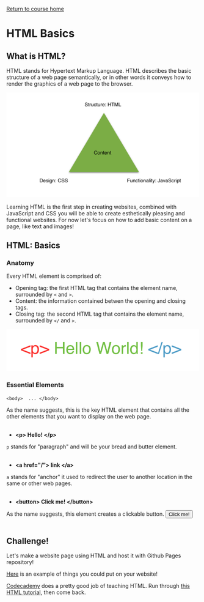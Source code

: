 <a href="https://wes-chen.github.io/build-a-website/">Return to course home</a>

# HTML Basics

## What is HTML?

HTML stands for Hypertext Markup Language. HTML describes the basic structure of a web page semantically, or in other words it conveys how to render the graphics of a web page to the browser. 

![triad](wwwtriad.png?raw=true "triad")

Learning HTML is the first step in creating websites, combined with JavaScript and CSS you will be able to create esthetically pleasing and functional websites. For now let's focus on how to add basic content on a page, like text and images!

## HTML: Basics

### Anatomy
Every HTML element is comprised of:
- Opening tag: the first HTML tag that contains the element name, surrounded by ` < ` and ` > `.
- Content: the information contained betwen the opening and closing tags.
- Closing tag: the second HTML tag that contains the element name, surrounded by ` </ ` and `>`.

![triad](element.png?raw=true "triad")


### Essential Elements



`<body>  ... </body>`
  
As the name suggests, this is the key HTML element that contains all the other elements that you want to display on the web page. 
<br/>
<br/>
- **&lt;p&gt; Hello! &lt;/p&gt;**

`p` stands for "paragraph" and will be your bread and butter element. 
<br/>
<br/>
- **&lt;a href="/"&gt; link &lt;/a&gt;**

`a` stands for "anchor" it used to redirect the user to another location in the same or other web pages.
<br/>
<br/>
- **&lt;button&gt; Click me! &lt;/button&gt;**

As the name suggests, this element creates a clickable button.
<button> Click me! </button>
<br/>
<br/>
## Challenge!

Let's make a website page using HTML and host it with Github Pages repository!

[Here](https://wes-chen.github.io/build-a-website/lesson-03/sample.html) is an example of things you could put on your website!

[Codecademy](https://www.codecademy.com/learn) does a pretty good job of teaching HTML. Run through [this HTML tutorial](https://www.codecademy.com/learn/learn-html), then come back.
